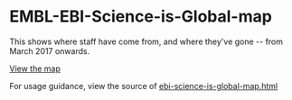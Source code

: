 # EMBL-EBI-Science-is-Global-map
This shows where staff have come from, and where they've gone -- from March 2017 onwards.

[View the map](https://ebiwd.github.io/EBI-Science-is-Global-map/sample-embed.html)

For usage guidance, view the source of [ebi-science-is-global-map.html](ebi-science-is-global-map.html)
